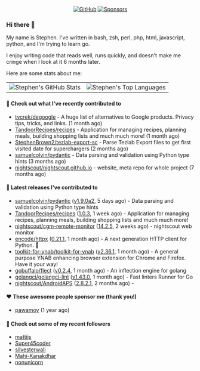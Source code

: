 <p align="center">
    <a href="https://github.com/StephenBrown2"><img src="https://img.shields.io/github/followers/StephenBrown2.svg?label=GitHub&style=social" alt="GitHub"></a>
    <a href="https://github.com/sponsors/StephenBrown2"><img src="https://img.shields.io/badge/Sponsors--_.svg?style=social&logo=github&logoColor=EA4AAA" alt="Sponsors"></a>
</p>

### Hi there 👋

My name is Stephen. I've written in bash, zsh, perl, php, html, javascript, python, and I'm trying to learn go.

I enjoy writing code that reads well, runs quickly, and doesn't make me cringe when I look at it 6 months later.

Here are some stats about me:

|     |     |
| --- | --- |
| ![Stephen's GitHub Stats](https://github-readme-stats.vercel.app/api?username=StephenBrown2&show_icons=true&count_private=true) | ![Stephen's Top Languages](https://github-readme-stats.vercel.app/api/top-langs/?username=StephenBrown2&layout=compact) |

#### 👷 Check out what I've recently contributed to

- [tycrek/degoogle](https://github.com/tycrek/degoogle) - A huge list of alternatives to Google products. Privacy tips, tricks, and links. (1 month ago)
- [TandoorRecipes/recipes](https://github.com/TandoorRecipes/recipes) - Application for managing recipes, planning meals, building shopping lists and much much more! (1 month ago)
- [StephenBrown2/tezlab-export-sc](https://github.com/StephenBrown2/tezlab-export-sc) - Parse Tezlab Export files to get first visited date for superchargers (2 months ago)
- [samuelcolvin/pydantic](https://github.com/samuelcolvin/pydantic) - Data parsing and validation using Python type hints (3 months ago)
- [nightscout/nightscout.github.io](https://github.com/nightscout/nightscout.github.io) - website, meta repo for whole project (7 months ago)



#### 🔭 Latest releases I've contributed to

- [samuelcolvin/pydantic](https://github.com/samuelcolvin/pydantic) ([v1.9.0a2](https://github.com/samuelcolvin/pydantic/releases/tag/v1.9.0a2), 5 days ago) - Data parsing and validation using Python type hints
- [TandoorRecipes/recipes](https://github.com/TandoorRecipes/recipes) ([1.0.3](https://github.com/TandoorRecipes/recipes/releases/tag/1.0.3), 1 week ago) - Application for managing recipes, planning meals, building shopping lists and much much more!
- [nightscout/cgm-remote-monitor](https://github.com/nightscout/cgm-remote-monitor) ([14.2.5](https://github.com/nightscout/cgm-remote-monitor/releases/tag/14.2.5), 2 weeks ago) - nightscout web monitor
- [encode/httpx](https://github.com/encode/httpx) ([0.21.1](https://github.com/encode/httpx/releases/tag/0.21.1), 1 month ago) - A next generation HTTP client for Python. 🦋
- [toolkit-for-ynab/toolkit-for-ynab](https://github.com/toolkit-for-ynab/toolkit-for-ynab) ([v2.36.1](https://github.com/toolkit-for-ynab/toolkit-for-ynab/releases/tag/v2.36.1), 1 month ago) - A general purpose YNAB enhancing browser extension for Chrome and Firefox. Have it your way!
- [gobuffalo/flect](https://github.com/gobuffalo/flect) ([v0.2.4](https://github.com/gobuffalo/flect/releases/tag/v0.2.4), 1 month ago) - An inflection engine for golang
- [golangci/golangci-lint](https://github.com/golangci/golangci-lint) ([v1.43.0](https://github.com/golangci/golangci-lint/releases/tag/v1.43.0), 1 month ago) - Fast linters Runner for Go
- [nightscout/AndroidAPS](https://github.com/nightscout/AndroidAPS) ([2.8.2.1](https://github.com/nightscout/AndroidAPS/releases/tag/2.8.2.1), 2 months ago) - 

#### ❤️ These awesome people sponsor me (thank you!)

- [pawamoy](https://github.com/pawamoy) (1 year ago)

#### 👯 Check out some of my recent followers

- [mattijs](https://github.com/mattijs)
- [Super45coder](https://github.com/Super45coder)
- [silvesterwali](https://github.com/silvesterwali)
- [Mahi-Kanakdhar](https://github.com/Mahi-Kanakdhar)
- [nonunicorn](https://github.com/nonunicorn)


